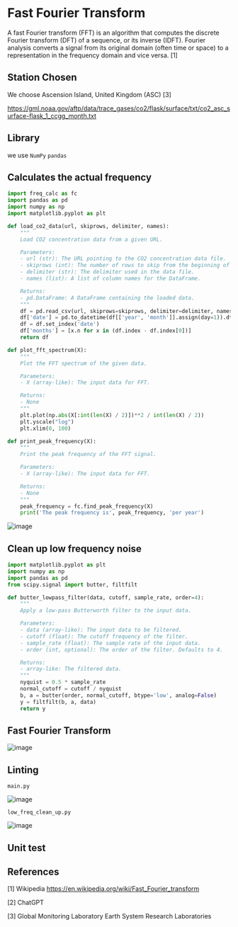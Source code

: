 #  Fast Fourier Transform

A fast Fourier transform (FFT) is an algorithm that computes the discrete Fourier transform (DFT) of a sequence, or its inverse (IDFT). Fourier analysis converts a signal from its original domain (often time or space) to a representation in the frequency domain and vice versa. [1]

## Station Chosen 
We choose Ascension Island, United Kingdom (ASC) [3]

https://gml.noaa.gov/aftp/data/trace_gases/co2/flask/surface/txt/co2_asc_surface-flask_1_ccgg_month.txt

## Library
we use `NumPy` `pandas`

## Calculates the actual frequency

```python
import freq_calc as fc
import pandas as pd
import numpy as np
import matplotlib.pyplot as plt

def load_co2_data(url, skiprows, delimiter, names):
    """
    Load CO2 concentration data from a given URL.

    Parameters:
    - url (str): The URL pointing to the CO2 concentration data file.
    - skiprows (int): The number of rows to skip from the beginning of the file.
    - delimiter (str): The delimiter used in the data file.
    - names (list): A list of column names for the DataFrame.

    Returns:
    - pd.DataFrame: A DataFrame containing the loaded data.
    """
    df = pd.read_csv(url, skiprows=skiprows, delimiter=delimiter, names=names)
    df['date'] = pd.to_datetime(df[['year', 'month']].assign(day=1)).dt.to_period('M')
    df = df.set_index('date')
    df['months'] = [x.n for x in (df.index - df.index[0])]
    return df

def plot_fft_spectrum(X):
    """
    Plot the FFT spectrum of the given data.

    Parameters:
    - X (array-like): The input data for FFT.

    Returns:
    - None
    """
    plt.plot(np.abs(X[:int(len(X) / 2)])**2 / int(len(X) / 2))
    plt.yscale("log")
    plt.xlim(0, 100)

def print_peak_frequency(X):
    """
    Print the peak frequency of the FFT signal.

    Parameters:
    - X (array-like): The input data for FFT.

    Returns:
    - None
    """
    peak_frequency = fc.find_peak_frequency(X)
    print('The peak frequency is', peak_frequency, 'per year')

```
<img alt="image" src="
https://github.com/ubsuny/23-Homework5G3/blob/main/fft_output.png?raw=true">


## Clean up low frequency noise

```python
import matplotlib.pyplot as plt
import numpy as np
import pandas as pd
from scipy.signal import butter, filtfilt

def butter_lowpass_filter(data, cutoff, sample_rate, order=4):
    """
    Apply a low-pass Butterworth filter to the input data.

    Parameters:
    - data (array-like): The input data to be filtered.
    - cutoff (float): The cutoff frequency of the filter.
    - sample_rate (float): The sample rate of the input data.
    - order (int, optional): The order of the filter. Defaults to 4.

    Returns:
    - array-like: The filtered data.
    """
    nyquist = 0.5 * sample_rate
    normal_cutoff = cutoff / nyquist
    b, a = butter(order, normal_cutoff, btype='low', analog=False)
    y = filtfilt(b, a, data)
    return y

```


## Fast Fourier Transform

<img alt="image" src="https://github.com/ubsuny/23-Homework5G3/blob/main/co2_concentration.png?raw=true">

## Linting

`main.py`

<img alt="image" src="https://github.com/LinxuanHu/23-Homework5G3/main_lint.png?raw=true">

`low_freq_clean_up.py`

<img alt="image" src="https://github.com/LinxuanHu/23-Homework5G3/low_freq_clean_lint.png?raw=true">

## Unit test



## References

[1] Wikipedia
https://en.wikipedia.org/wiki/Fast_Fourier_transform

[2] ChatGPT

[3] Global Monitoring Laboratory
Earth System Research Laboratories



